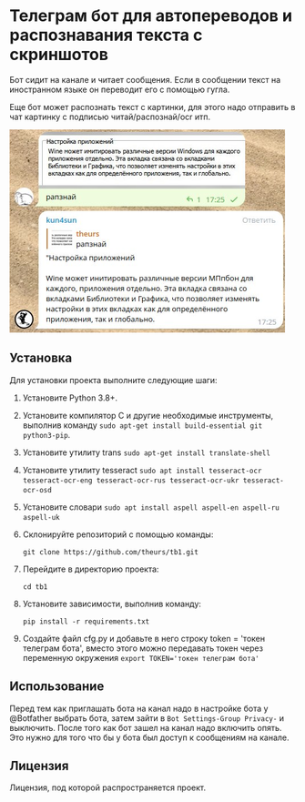 # Телеграм бот для автопереводов и распознавания текста с скриншотов

Бот сидит на канале и читает сообщения. Если в сообщении текст на иностранном языке он переводит его с помощью гугла.

Еще бот может распознать текст с картинки, для этого надо отправить в чат картинку с подписью читай/распознай/ocr итп.

![Пример](photo_2023-05-20_17-25-47.jpg)

## Установка

Для установки проекта выполните следующие шаги:

1. Установите Python 3.8+.
2. Установите компилятор C и другие необходимые инструменты, выполнив команду `sudo apt-get install build-essential git python3-pip`.
3. Установите утилиту trans `sudo apt-get install translate-shell`
4. Установите утилиту tesseract `sudo apt install tesseract-ocr tesseract-ocr-eng tesseract-ocr-rus tesseract-ocr-ukr tesseract-ocr-osd`
5. Установите словари `sudo apt install aspell aspell-en aspell-ru aspell-uk`
6. Склонируйте репозиторий с помощью команды:

   ```
   git clone https://github.com/theurs/tb1.git
   ```
   
4. Перейдите в директорию проекта:

   ```
   cd tb1
   ```
   
5. Установите зависимости, выполнив команду:

   ```
   pip install -r requirements.txt
   ```

6. Создайте файл cfg.py и добавьте в него строку token = 'токен телеграм бота', вместо этого можно передавать токен через переменную окружения `export TOKEN='токен телеграм бота'`

## Использование

Перед тем как приглашать бота на канал надо в настройке бота у @Botfather выбрать бота, затем зайти в `Bot Settings-Group Privacy-` и выключить. После того как бот зашел на канал надо включить опять. Это нужно для того что бы у бота был доступ к сообщениям на канале.

## Лицензия

Лицензия, под которой распространяется проект.
